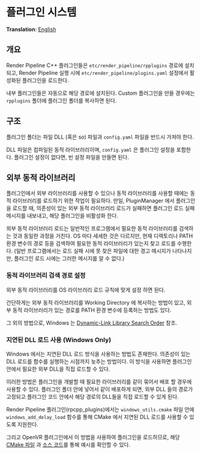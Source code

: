 # 플러그인 시스템
**Translation**: [English](../plugin_system.md)

## 개요
Render Pipeline C++ 플러그인들은 `etc/render_pipeline/rpplugins` 경로에 설치되고,
Render Pipeline 실행 시에 `etc/render_pipeline/plugins.yaml` 설정에서 활성화된 플러그인을 로드한다.

내부 플러그인들은 자동으로 해당 경로에 설치된다.
Custom 플러그인을 만들 경우에는 `rpplugins` 폴더에 플러그인 폴더를 복사하면 된다.



## 구조
플러그인 폴더는 파일 DLL (혹은 so) 파일과 `config.yaml` 파일을 반드시 가져야 한다.

DLL 파일은 컴파일된 동적 라이브러리이며, `config.yaml` 은 플러그인 설정을 포함한다.
플러그인 설정이 없다면, 빈 설정 파일을 만들면 된다.



## 외부 동적 라이브러리
플러그인에서 외부 라이브러리를 사용할 수 있으나 동적 라이브러리를 사용할 때에는 동적 라이브러리를 로드하기 위한 작업이 필요하다.
만일, PluginManager 에서 플러그인을 로드할 때, 의존성이 있는 외부 동적 라이브러리 로드가 실패하면
플러그인 로드 실패 메시지를 내보내고, 해당 플러그인을 비활성화 한다.

외부 동적 라이브러리 로드는 일반적인 프로그램에서 필요한 동적 라이브러리를 검색하는 것과 동일한 과정을 거친다.
OS 마다 세세한 것은 다르지만, 현재 디렉토리나 PATH 환경 변수의 경로 등을 검색하여 필요한 동적 라이브러리가 있는지 찾고
로드를 수행한다. (일반 프로그램에서는 로드 실패 시에 못 찾은 파일에 대한 경고 메시지가 나타나지만,
플러그인 로드 시에는 그러한 메시지를 알 수 없다.)

### 동적 라이브러리 검색 경로 설정
외부 동적 라이브러리를 OS 라이브러리 로드 규칙에 맞게 설정 하면 된다.

간단하게는 외부 동적 라이브러리를 Working Directory 에 복사하는 방법이 있고, 외부 동적 라이브러리가 있는 경로를
PATH 환경 변수에 등록하는 방법도 있다.

그 외의 방법으로, Windows 는 [Dynamic-Link Library Search Order](https://msdn.microsoft.com/library/windows/desktop/ms682586(v=vs.85).aspx) 참조.

### 지연된 DLL 로드 사용 (Windows Only)
Windows 에서는 지연된 DLL 로드 방식을 사용하는 방법도 존재한다. 의존성이 있는 DLL 로드를 함수를 실행하는 시점까지
늦추는 방법이다. 이 방식을 사용하면 플러그인 안에서 필요한 외부 DLL을 직접 로드할 수 있다.

이러한 방법은 플러그인을 개발할 때 필요한 라이브러리를 같이 묶어서 배포 할 경우에 사용할 수 있다.
플러그인 폴더 안에 넣어서 같이 배포하게 되면, 외부 DLL 들의 경로가 고정되고 플러그인 코드 안에서 해당 경로의 DLL들을
직접 로드할 수 있게 된다.

Render Pipeline 플러그인(rpcpp_plugins)에서는 `windows_utils.cmake` 파일 안에 `windows_add_delay_load` 함수를 통해
CMake 에서 지연된 DLL 로드를 사용할 수 있도록 지원한다.

그리고 OpenVR 플러그인에서 이 방법을 사용하여 플러그인을 로드하므로,
해당 [CMake 파일](https://github.com/bluekyu/rpcpp_plugins/blob/master/openvr/CMakeLists.txt)
과 [소스 코드](https://github.com/bluekyu/rpcpp_plugins/blob/master/openvr/src/openvr_plugin.cpp)를 통해 예시를
확인할 수 있다.
